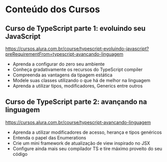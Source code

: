 # Conteúdo dos Cursos

## Curso de TypeScript parte 1: evoluindo seu JavaScript

https://cursos.alura.com.br/course/typescript-evoluindo-javascript?preRequirementFrom=typescript-avancando-linguagem

* Aprenda a configurar do zero seu ambiente
* Conheça gradativamente os recursos do TypeScript compiler
* Compreenda as vantagens da tipagem estática
* Modele suas classes utilizando o que há de melhor na linguagem
* Aprenda a utilizar tipos, modificadores, Generics entre outros

## Curso de TypeScript parte 2: avançando na linguagem

https://cursos.alura.com.br/course/typescript-avancando-linguagem

* Aprenda a utilizar modificadores de acesso, herança e tipos genéricos
* Entenda o papel das Enumerations
* Crie um mini framework de atualização de view inspirado no JSX
* Configure ainda mais seu compilador TS e tire máximo proveito do seu código